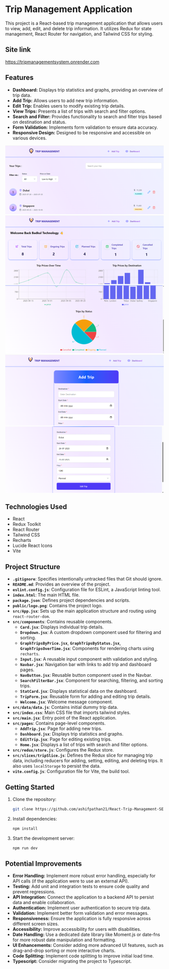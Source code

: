 # Trip Management Application

This project is a React-based trip management application that allows users to view, add, edit, and delete trip information. It utilizes Redux for state management, React Router for navigation, and Tailwind CSS for styling.

## Site link

https://tripmanagementsystem.onrender.com

## Features

- **Dashboard:** Displays trip statistics and graphs, providing an overview of trip data.
- **Add Trip:** Allows users to add new trip information.
- **Edit Trip:** Enables users to modify existing trip details.
- **View Trips:** Presents a list of trips with search and filter options.
- **Search and Filter:** Provides functionality to search and filter trips based on destination and status.
- **Form Validation:** Implements form validation to ensure data accuracy.
- **Responsive Design:** Designed to be responsive and accessible on various devices.

![Alt Text](./public/home.png)
![Alt Text](./public/dashboard1.png)
![Alt Text](./public/dashboard2.png)
![Alt Text](./public/addtrip.png)
![Alt Text](./public/edittrip.png)

## Technologies Used

- React
- Redux Toolkit
- React Router
- Tailwind CSS
- Recharts
- Lucide React Icons
- Vite

## Project Structure

- **`.gitignore`**: Specifies intentionally untracked files that Git should ignore.
- **`README.md`**: Provides an overview of the project.
- **`eslint.config.js`**: Configuration file for ESLint, a JavaScript linting tool.
- **`index.html`**: The main HTML file.
- **`package.json`**: Defines project dependencies and scripts.
- **`public/logo.png`**: Contains the project logo.
- **`src/App.jsx`**: Sets up the main application structure and routing using `react-router-dom`.
- **`src/components`**: Contains reusable components.
  - **`Card.jsx`**: Displays individual trip details.
  - **`Dropdown.jsx`**: A custom dropdown component used for filtering and sorting.
  - **`GraphTripsByPrice.jsx`**, **`GraphTripsByStatus.jsx`**, **`GraphTripsOverTime.jsx`**: Components for rendering charts using `recharts`.
  - **`Input.jsx`**: A reusable input component with validation and styling.
  - **`Navbar.jsx`**: Navigation bar with links to add trip and dashboard pages.
  - **`NavButton.jsx`**: Reusable button component used in the Navbar.
  - **`SearchFilterBar.jsx`**: Component for searching, filtering, and sorting trips.
  - **`StatCard.jsx`**: Displays statistical data on the dashboard.
  - **`TripForm.jsx`**: Reusable form for adding and editing trip details.
  - **`Welcome.jsx`**: Welcome message component.
- **`src/data/data.js`**: Contains initial dummy trip data.
- **`src/index.css`**: Main CSS file that imports tailwind styles.
- **`src/main.jsx`**: Entry point of the React application.
- **`src/pages`**: Contains page-level components.
  - **`AddTrip.jsx`**: Page for adding new trips.
  - **`Dashboard.jsx`**: Displays trip statistics and graphs.
  - **`EditTrip.jsx`**: Page for editing existing trips.
  - **`Home.jsx`**: Displays a list of trips with search and filter options.
- **`src/redux/store.js`**: Configures the Redux store.
- **`src/slices/tripSlice.js`**: Defines the Redux slice for managing trip data, including reducers for adding, setting, editing, and deleting trips. It also uses `localStorage` to persist the data.
- **`vite.config.js`**: Configuration file for Vite, the build tool.

## Getting Started

1.  Clone the repository:

    ```bash
    git clone https://github.com/ashifpathan21/React-Trip-Management-SEP-2025-BT-REACT-OCT-2025-372.git
    ```

2.  Install dependencies:

    ```bash
    npm install
    ```

3.  Start the development server:

    ```bash
    npm run dev
    ```

## Potential Improvements

- **Error Handling:** Implement more robust error handling, especially for API calls (if the application were to use an external API).
- **Testing:** Add unit and integration tests to ensure code quality and prevent regressions.
- **API Integration:** Connect the application to a backend API to persist data and enable collaboration.
- **Authentication:** Implement user authentication to secure trip data.
- **Validation:** Implement better form validation and error messages.
- **Responsiveness:** Ensure the application is fully responsive across different screen sizes.
- **Accessibility:** Improve accessibility for users with disabilities.
- **Date Handling:** Use a dedicated date library like Moment.js or date-fns for more robust date manipulation and formatting.
- **UI Enhancements:** Consider adding more advanced UI features, such as drag-and-drop sorting or more interactive charts.
- **Code Splitting:** Implement code splitting to improve initial load time.
- **Typescript:** Consider migrating the project to Typescript.
